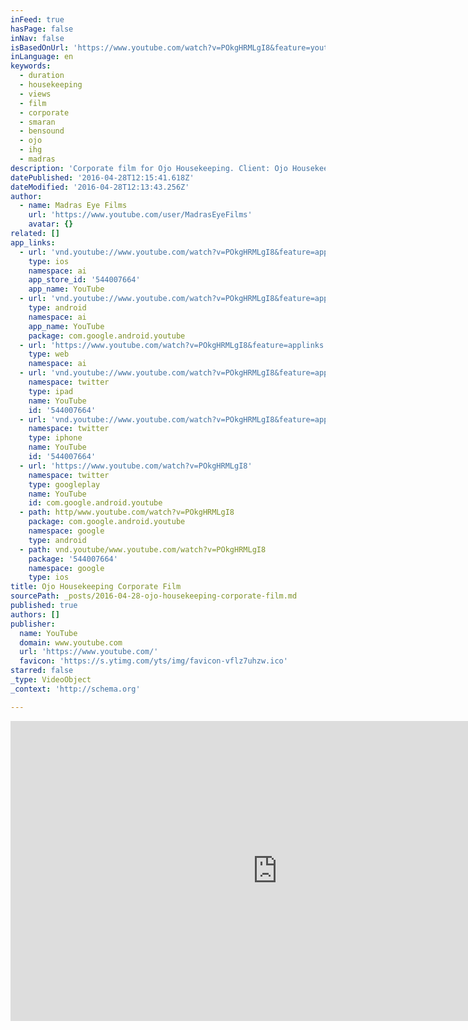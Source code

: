 ```yaml
---
inFeed: true
hasPage: false
inNav: false
isBasedOnUrl: 'https://www.youtube.com/watch?v=POkgHRMLgI8&feature=youtu.be'
inLanguage: en
keywords:
  - duration
  - housekeeping
  - views
  - film
  - corporate
  - smaran
  - bensound
  - ojo
  - ihg
  - madras
description: 'Corporate film for Ojo Housekeeping. Client: Ojo Housekeeping Director: Manoj Venu Cinematography: Jagadeesh Sridhar Ravichandran Editor: Guru Smaran Grading: Guru Smaran & Manoj Venu Voiceover: Devasena Voiceover Studio: Surang Studio Assistant Director: Anand Ramasamy Assistant Cinematographer: Akash Prakash Music: Acoustic Breeze by BenSound (www.bensound.com)'
datePublished: '2016-04-28T12:15:41.618Z'
dateModified: '2016-04-28T12:13:43.256Z'
author:
  - name: Madras Eye Films
    url: 'https://www.youtube.com/user/MadrasEyeFilms'
    avatar: {}
related: []
app_links:
  - url: 'vnd.youtube://www.youtube.com/watch?v=POkgHRMLgI8&feature=applinks'
    type: ios
    namespace: ai
    app_store_id: '544007664'
    app_name: YouTube
  - url: 'vnd.youtube://www.youtube.com/watch?v=POkgHRMLgI8&feature=applinks'
    type: android
    namespace: ai
    app_name: YouTube
    package: com.google.android.youtube
  - url: 'https://www.youtube.com/watch?v=POkgHRMLgI8&feature=applinks'
    type: web
    namespace: ai
  - url: 'vnd.youtube://www.youtube.com/watch?v=POkgHRMLgI8&feature=applinks'
    namespace: twitter
    type: ipad
    name: YouTube
    id: '544007664'
  - url: 'vnd.youtube://www.youtube.com/watch?v=POkgHRMLgI8&feature=applinks'
    namespace: twitter
    type: iphone
    name: YouTube
    id: '544007664'
  - url: 'https://www.youtube.com/watch?v=POkgHRMLgI8'
    namespace: twitter
    type: googleplay
    name: YouTube
    id: com.google.android.youtube
  - path: http/www.youtube.com/watch?v=POkgHRMLgI8
    package: com.google.android.youtube
    namespace: google
    type: android
  - path: vnd.youtube/www.youtube.com/watch?v=POkgHRMLgI8
    package: '544007664'
    namespace: google
    type: ios
title: Ojo Housekeeping Corporate Film
sourcePath: _posts/2016-04-28-ojo-housekeeping-corporate-film.md
published: true
authors: []
publisher:
  name: YouTube
  domain: www.youtube.com
  url: 'https://www.youtube.com/'
  favicon: 'https://s.ytimg.com/yts/img/favicon-vflz7uhzw.ico'
starred: false
_type: VideoObject
_context: 'http://schema.org'

---
```

<iframe src="https://cdn.embedly.com/widgets/media.html?src=https%3A%2F%2Fwww.youtube.com%2Fembed%2FPOkgHRMLgI8%3Ffeature%3Doembed&amp;url=https%3A%2F%2Fwww.youtube.com%2Fwatch%3Fv%3DPOkgHRMLgI8%26feature%3Dyoutu.be&amp;image=https%3A%2F%2Fi.ytimg.com%2Fvi%2FPOkgHRMLgI8%2Fhqdefault.jpg&amp;key=b7d04c9b404c499eba89ee7072e1c4f7&amp;type=text%2Fhtml&amp;schema=youtube" width="854" height="480" scrolling="no" frameborder="0" allowfullscreen="" style=""></iframe>